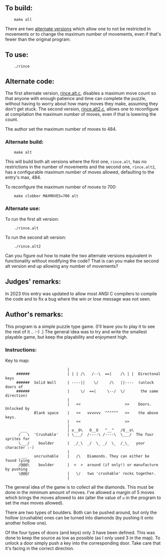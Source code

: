 ## To build:

``` <!---sh-->
    make all
```

There are two [alternate versions](#alternate-code) which allow one to not be
restricted in movements or to change the maximum number of movements, even if
that's fewer than the original program.


## To use:

``` <!---sh-->
    ./rince
```


## Alternate code:

The first alternate version, [rince.alt.c](%%REPO_URL%%/1991/rince/rince.alt.c), disables a maximum move
count so that anyone with enough patience and time can complete the puzzle,
without having to worry about how many moves they make, assuming they don't get
stuck. The second version, [rince.alt2.c](%%REPO_URL%%/1991/rince/rince.alt2.c), allows one to
reconfigure at compilation the maximum number of moves, even if that is lowering
the count.

The author set the maximum number of moves to 484.


### Alternate build:

``` <!---sh-->
    make alt
```

This will build both alt versions where the first one, `rince.alt`, has no
restrictions in the number of movements and the second one, `rince.alt2`, has a
configurable maximum number of moves allowed, defaulting to the entry's max,
484.

To reconfigure the maximum number of moves to 700:

``` <!---sh-->
    make clobber MAXMOVES=700 alt
```


### Alternate use:

To run the first alt version:

``` <!---sh-->
    ./rince.alt
```

To run the second alt version:

``` <!---sh-->
    ./rince.alt2
```

Can you figure out how to make the two alternate versions equivalent in
functionality without modifying the code? That is can you make the second alt
version end up allowing any number of movements?


## Judges' remarks:

In 2023 this entry was updated to allow most ANSI C compilers to compile
the code and to fix a bug where the win or lose message was not seen.


## Author's remarks:

This program is a simple puzzle type game. (I'll leave you to play
it to see the rest of it .. :-) .)  The general idea was to try and
write the smallest playable game, but keep the playability and
enjoyment high.

### Instructions:

Key to map:

```
                            |
     ######                 | | | /\   /--\  ==|    /\ | |  Directonal keys
     ######  Solid Wall     | ----||    \/     /\   ||----  (unlock doors of
     ######                 |     \/  ==|     \--/  \/       the same direction)
                            |
                            |   <<                    >>    Doors. Unlocked by
             Blank space    |   <<   vvvvvv  ^^^^^^   >>    the above keys.
                            |   <<                    >>
                            |
       ___                  | o__O\   O__O   ^__^   /O__o\
      /   \  'Crushable'    | \___/  /----\ /----\  \___/  The four sprites for
      \___/    boulder      |  _/_\  _/  \_ _/  \_  /_\_   your character :-)
                            |
       ___   uncrushable    |   /\   Diamonds. They can either be found lying
      /@@@\    boulder      |  <  >  around (if only!) or manufacture by pushing
      \@@@/                 |   \/   two 'crushable' rocks together.
                            |
```

The general idea of the game is to collect all the diamonds. This must
be done in the minimum amount of moves. I've allowed a margin of 5
moves which brings the moves allowed to `484` (alter the value of `u` in
the program to set the max moves allowed).

There are two types of boulders. Both can be pushed around, but only
the hollow (crushable) ones can be turned into diamonds (by pushing it
onto another hollow one).

Of the four types of doors (and keys) only 3 have been defined. This
was done to keep the source as low as possible (as I only used 3 in the
map).  To unlock a door simply push a key into the corresponding door.
Take care that it's facing in the correct direction.


<!--

    Copyright © 1984-2024 by Landon Curt Noll. All Rights Reserved.

    You are free to share and adapt this file under the terms of this license:

        Creative Commons Attribution-ShareAlike 4.0 International (CC BY-SA 4.0)

    For more information, see:

        https://creativecommons.org/licenses/by-sa/4.0/

-->
